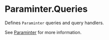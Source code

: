 # Paraminter.Queries

Defines `Paraminter` queries and query handlers.

See [Paraminter](https://www.github.com/Paraminter/Paraminter) for more information.
